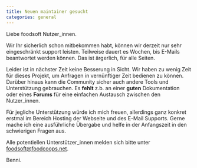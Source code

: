 ```yaml
---
title: Neuen maintainer gesucht
categories: general
---
```

Liebe foodsoft Nutzer_innen.

Wir Ihr sicherlich schon mitbekommen habt, können wir derzeit nur sehr
eingeschränkt support leisten. Teilweise dauert es Wochen, bis E-Mails
beantwortet werden können. Das ist ärgerlich, für alle Seiten.

Leider ist in nächster Zeit keine Besserung in Sicht. Wir haben zu wenig Zeit
für dieses Projekt, um Anfragen in vernünftiger Zeit bedienen zu können. Darüber
hinaus kann die Community sicher auch andere Tools und Unterstützung gebrauchen.
Es **fehlt** z.b. an einer **guten** Dokumentation oder eines **Forums** für eine
einfachen Austausch zwischen den Nutzer_innen.

Für jegliche Unterstützung würde ich mich freuen, allerdings ganz konkret
erstmal im Bereich Hosting der Webseite und des E-Mail Supports. Gerne mache ich
eine ausführliche Übergabe und helfe in der Anfangszeit in den schwierigen
Fragen aus.

Alle potentiellen Unterstützer_innen melden sich bitte unter
foodsoft@foodcoops.net.

Benni.
